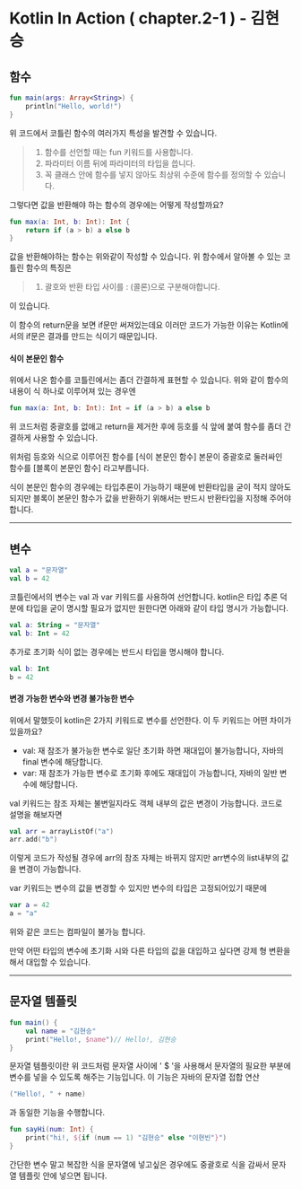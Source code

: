 # Kotlin In Action ( chapter.2-1 ) - 김현승
## 함수
```kotlin
fun main(args: Array<String>) {
    println("Hello, world!")
}
```
위 코드에서 코틀린 함수의 여러가지 특성을 발견할 수 있습니다.
> 1. 함수를 선언할 때는 fun 키워드를 사용합니다.
> 2. 파라미터 이름 뒤에 파라미터의 타입을 씁니다. 
> 3. 꼭 클래스 안에 함수를 넣지 않아도 최상위 수준에 함수를 정의할 수 있습니다. 

그렇다면 값을 반환해야 하는 함수의 경우에는 어떻게 작성할까요?

```kotlin
fun max(a: Int, b: Int): Int {
    return if (a > b) a else b
}
```
값을 반환해야하는 함수는 위와같이 작성할 수 있습니다.
위 함수에서 알아볼 수 있는 코틀린 함수의 특징은
> 1. 괄호와 반환 타입 사이를 : (콜론)으로 구분해야합니다.

이 있습니다.
 
이 함수의 return문을 보면 if문만 써져있는데요 이러만 코드가 가능한 이유는 Kotlin에서의 if문은 결과를 만드는 식이기 때문입니다. 

#### 식이 본문인 함수 
위에서 나온 함수를 코틀린에서는 좀더 간결하게 표현할 수 있습니다. 
위와 같이 함수의 내용이 식 하나로 이루어져 있는 경우엔 
```kotlin
fun max(a: Int, b: Int): Int = if (a > b) a else b
```
위 코드처럼 중괄호를 없애고 return을 제거한 후에 등호를 식 앞에 붙여 함수를 좀더 간결하게 사용할 수 있습니다. 

위처럼 등호와 식으로 이루어진 함수를 [식이 본문인 함수] 본문이 중괄호로 둘러싸인 함수를 [블록이 본문인 함수] 라고부릅니다. 

식이 본문인 함수의 경우에는 타입추론이 가능하기 때문에 반환타입을 굳이 적지 않아도 되지만 블록이 본문인 함수가 값을 반환하기 위해서는 반드시 반환타입을 지정해 주어야 합니다. 

---

## 변수
```kotlin
val a = "문자열"
val b = 42
```
코틀린에서의 변수는 val 과 var 키워드를 사용하여 선언합니다. kotlin은 타입 추론 덕분에 타입을 굳이 명시할 필요가 없지만 원한다면 아래와 같이 타입 명시가 가능합니다.
```kotlin
val a: String = "문자열"
val b: Int = 42
```
추가로 초기화 식이 없는 경우에는 반드시 타입을 명시해야 합니다.
```kotlin
val b: Int
b = 42
```

#### 변경 가능한 변수와 변경 불가능한 변수
위에서 말했듯이 kotlin은 2가지 키워드로 변수를 선언한다. 이 두 키워드는 어떤 차이가 있을까요?

- val: 재 참조가 불가능한 변수로 일단 초기화 하면 재대입이 불가능합니다, 자바의 final 변수에 해당합니다. 
- var: 재 참조가 가능한 변수로 초기화 후에도 재대입이 가능합니다, 자바의 일반 변수에 해당합니다.

val 키워드는 참조 자체는 불변일지라도 객체 내부의 값은 변경이 가능합니다. 코드로 설명을 해보자면
```kotlin
val arr = arrayListOf("a")
arr.add("b")
```
이렇게 코드가 작성될 경우에 arr의 참조 자체는 바뀌지 않지만 arr변수의 list내부의 값을 변경이 가능합니다. 

var 키워드는 변수의 값을 변경할 수 있지만 변수의 타입은 고정되어있기 때문에 
```kotlin
var a = 42
a = "a"
```
위와 같은 코드는 컴파일이 불가능 합니다. 

만약 어떤 타입의 변수에 초기화 시와 다른 타입의 값을 대입하고 싶다면 강제 형 변환을해서 대입할 수 있습니다.

---

## 문자열 템플릿
```kotlin
fun main() {
    val name = "김현승"
    print("Hello!, $name")// Hello!, 김현승
}
```
문자열 템플릿이란 위 코드처럼 문자열 사이에 ' $ '을 사용해서 문자열의 필요한 부분에 변수를 넣을 수 있도록 해주는 기능입니다. 이 기능은 자바의 문자열 접합 연산
```kotlin
("Hello!, " + name)
```
과 동일한 기능을 수행합니다. 
```kotlin
fun sayHi(num: Int) {
    print("hi!, ${if (num == 1) "김현승" else "이현빈"}")
}
```
간단한 변수 말고 복잡한 식을 문자열에 넣고싶은 경우에도 중괄호로 식을 감싸서 문자열 템플릿 안에 넣으면 됩니다.